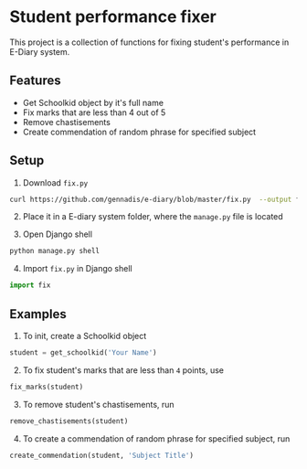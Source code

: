 # Student performance fixer

This project is a collection of functions for fixing student's performance in E-Diary system.

## Features
- Get Schoolkid object by it's full name
- Fix marks that are less than 4 out of 5
- Remove chastisements
- Create commendation of random phrase for specified subject

## Setup
1. Download `fix.py`
```bash
curl https://github.com/gennadis/e-diary/blob/master/fix.py  --output fix.py
```

2. Place it in a E-diary system folder, where the `manage.py` file is located

3. Open Django shell
```bash
python manage.py shell
```

4. Import `fix.py` in Django shell
```python
import fix
```                        

## Examples
1. To init, create a Schoolkid object
```python
student = get_schoolkid('Your Name')
```

2. To fix student's marks that are less than `4` points, use
```python
fix_marks(student)
```

3. To remove student's chastisements, run
```python
remove_chastisements(student)
```


4. To create a commendation of random phrase for specified subject, run
```python
create_commendation(student, 'Subject Title')
```
